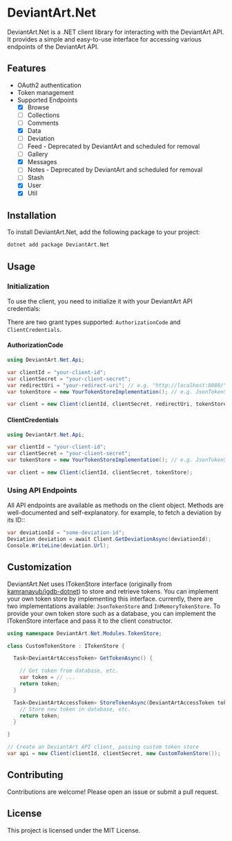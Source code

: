 # DeviantArt.Net

DeviantArt.Net is a .NET client library for interacting with the DeviantArt API. 
It provides a simple and easy-to-use interface for accessing various endpoints of the DeviantArt API.

## Features

- OAuth2 authentication
- Token management
- Supported Endpoints
    - [x] Browse
    - [ ] Collections
    - [ ] Comments
    - [x] Data
    - [ ] Deviation
    - [ ] Feed  - Deprecated by DeviantArt and scheduled for removal
    - [ ] Gallery
    - [x] Messages
    - [ ] Notes - Deprecated by DeviantArt and scheduled for removal
    - [ ] Stash
    - [x] User
    - [x] Util

## Installation

To install DeviantArt.Net, add the following package to your project:

```sh
dotnet add package DeviantArt.Net
```

## Usage

### Initialization

To use the client, you need to initialize it with your DeviantArt API credentials:

There are two grant types supported: `AuthorizationCode` and `ClientCredentials`.

#### AuthorizationCode
```csharp
using DeviantArt.Net.Api;

var clientId = "your-client-id";
var clientSecret = "your-client-secret";
var redirectUri = "your-redirect-uri"; // e.g. "http://localhost:8080/"
var tokenStore = new YourTokenStoreImplementation(); // e.g. JsonTokenStore

var client = new Client(clientId, clientSecret, redirectUri, tokenStore);
```

#### ClientCredentials
```csharp
using DeviantArt.Net.Api;

var clientId = "your-client-id";
var clientSecret = "your-client-secret";
var tokenStore = new YourTokenStoreImplementation(); // e.g. JsonTokenStore

var client = new Client(clientId, clientSecret, tokenStore);
```

### Using API Endpoints

All API endpoints are available as methods on the client object.
Methods are well-documented and self-explanatory.
for example, to fetch a deviation by its ID::

```csharp
var deviationId = "some-deviation-id";
Deviation deviation = await Client.GetDeviationAsync(deviationId);
Console.WriteLine(deviation.Url);
```

## Customization
DeviantArt.Net uses ITokenStore interface (originally from [kamranayub/igdb-dotnet](https://github.com/kamranayub/igdb-dotnet?tab=readme-ov-file#custom-token-management)) to store and retrieve tokens. You can implement your own token store by implementing this interface.
currently, there are two implementations available: `JsonTokenStore` and `InMemoryTokenStore`.
To provide your own token store such as a database, you can implement the ITokenStore interface and pass it to the client constructor.

```csharp
using namespace DeviantArt.Net.Modules.TokenStore;

class CustomTokenStore : ITokenStore {

  Task<DeviantArtAccessToken> GetTokenAsync() {

    // Get token from database, etc.
    var token = // ...
    return token;
  }

  Task<DeviantArtAccessToken> StoreTokenAsync(DeviantArtAccessToken token) {
    // Store new token in database, etc.
    return token;
  }

}

// Create an DeviantArt API client, passing custom token store
var api = new Client(clientId, clientSecret, new CustomTokenStore());
```
## Contributing

Contributions are welcome! Please open an issue or submit a pull request.

## License

This project is licensed under the MIT License.
